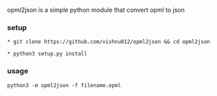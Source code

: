 opml2json is a simple python module that convert opml to json 

### setup
    * git clone https://github.com/vishnu012/opml2json && cd opml2json

    * python3 setup.py install

### usage
    python3 -m opml2json -f filename.opml
